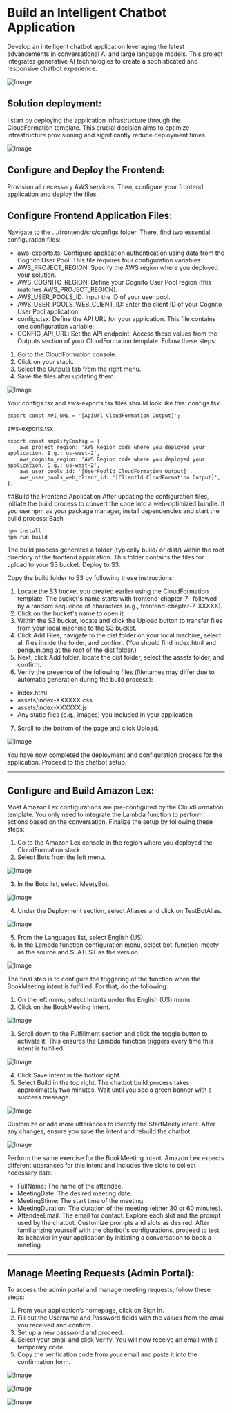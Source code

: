 # Build an Intelligent Chatbot Application

Develop an intelligent chatbot application leveraging the latest advancements in conversational AI and large language models. This project integrates generative AI technologies to create a sophisticated and responsive chatbot experience.

![Image](https://github.com/user-attachments/assets/8b82095c-8dd3-4423-a89d-4d117e64e0d3)

## Solution deployment:

I start by deploying the application infrastructure through the CloudFormation template. This crucial decision aims to optimize infrastructure provisioning and significantly reduce deployment times.

![Image](https://github.com/user-attachments/assets/251bc036-5a81-4e57-a50a-a0dc81fe1b53)

## Configure and Deploy the Frontend:

Provision all necessary AWS services. Then, configure your frontend application and deploy the files.

## Configure Frontend Application Files:
Navigate to the …/frontend/src/configs folder. There, find two essential configuration files:
- aws-exports.ts: Configure application authentication using data from the Cognito User Pool. This file requires four configuration variables: 
- AWS_PROJECT_REGION: Specify the AWS region where you deployed your solution.
- AWS_COGNITO_REGION: Define your Cognito User Pool region (this matches AWS_PROJECT_REGION).
- AWS_USER_POOLS_ID: Input the ID of your user pool.
- AWS_USER_POOLS_WEB_CLIENT_ID: Enter the client ID of your Cognito User Pool application.
- configs.tsx: Define the API URL for your application. This file contains one configuration variable: 
- CONFIG_API_URL: Set the API endpoint.
Access these values from the Outputs section of your CloudFormation template. Follow these steps:
1.	Go to the CloudFormation console.
2.	Click on your stack.
3.	Select the Outputs tab from the right menu.
4.	Save the files after updating them.

![Image](https://github.com/user-attachments/assets/dcf16527-1245-4a06-89ec-48c5012d201f)

Your configs.tsx and aws-exports.tsx files should look like this:
configs.tsx
```
export const API_URL = '[ApiUrl CloudFormation Output]';
```
aws-exports.tsx
```
export const amplifyConfig = {
    aws_project_region: 'AWS Region code where you deployed your application. E.g.: us-west-2',
    aws_cognito_region: 'AWS Region code where you deployed your application. E.g.: us-west-2',
    aws_user_pools_id: '[UserPoolId CloudFormation Output]',
    aws_user_pools_web_client_id: '[ClientId CloudFormation Output]',
};
```
##Build the Frontend Application
After updating the configuration files, initiate the build process to convert the code into a web-optimized bundle. If you use npm as your package manager, install dependencies and start the build process:
Bash
```
npm install
npm run build
```
The build process generates a folder (typically build/ or dist/) within the root directory of the frontend application. This folder contains the files for upload to your S3 bucket.
Deploy to S3.

Copy the build folder to S3 by following these instructions:

1.	Locate the S3 bucket you created earlier using the CloudFormation template. The bucket's name starts with frontend-chapter-7- followed by a random sequence of characters (e.g., frontend-chapter-7-XXXXX).
2.	Click on the bucket's name to open it.
3.	Within the S3 bucket, locate and click the Upload button to transfer files from your local machine to the S3 bucket.
4.	Click Add Files, navigate to the dist folder on your local machine, select all files inside the folder, and confirm. (You should find index.html and penguin.png at the root of the dist folder.)
5.	Next, click Add folder, locate the dist folder, select the assets folder, and confirm.
6.	Verify the presence of the following files (filenames may differ due to automatic generation during the build process): 
- index.html
- assets/index-XXXXXX.css
- assets/index-XXXXXX.js
- Any static files (e.g., images) you included in your application
7.	Scroll to the bottom of the page and click Upload.

![Image](https://github.com/user-attachments/assets/9d3a066e-4798-4b34-a31f-60d33fddaf39)

You have now completed the deployment and configuration process for the application. Proceed to the chatbot setup.
________________________________________
## Configure and Build Amazon Lex:

Most Amazon Lex configurations are pre-configured by the CloudFormation template. You only need to integrate the Lambda function to perform actions based on the conversation. Finalize the setup by following these steps:
1.	Go to the Amazon Lex console in the region where you deployed the CloudFormation stack.
2.	Select Bots from the left menu.

![Image](https://github.com/user-attachments/assets/740af126-2728-4340-b331-b239e5873f8d)

3.	In the Bots list, select MeetyBot.

![Image](https://github.com/user-attachments/assets/5b95a522-b1fc-467b-aab6-bbbd60f9d38e)

4.	Under the Deployment section, select Aliases and click on TestBotAlias.

![Image](https://github.com/user-attachments/assets/5fb302b2-4172-4668-b269-0cf57499742c)

5.	From the Languages list, select English (US).
6.	In the Lambda function configuration menu, select bot-function-meety as the source and $LATEST as the version.

![Image](https://github.com/user-attachments/assets/d3f93db8-aa21-4a35-8a43-91baa267ed77)

The final step is to configure the triggering of the function when the BookMeeting intent is fulfilled. For that, do the following:
1.	On the left menu, select Intents under the English (US) menu.
2.	Click on the BookMeeting intent.

![Image](https://github.com/user-attachments/assets/091e1af9-0af1-4a7d-ac08-cfd3fea7e168)

3.	Scroll down to the Fulfillment section and click the toggle button to activate it. This ensures the Lambda function triggers every time this intent is fulfilled.

![Image](https://github.com/user-attachments/assets/4a32eede-886f-4c46-b429-5e742da79af9)

4.	Click Save Intent in the bottom right.
5.	Select Build in the top right.
The chatbot build process takes approximately two minutes. Wait until you see a green banner with a success message.

![Image](https://github.com/user-attachments/assets/7152e593-d6dd-4b19-a871-f13b76b2b25e)

Customize or add more utterances to identify the StartMeety intent. After any changes, ensure you save the intent and rebuild the chatbot.

 ![Image](https://github.com/user-attachments/assets/617744cd-3081-4cd8-b605-f70ca1489f06)
 
Perform the same exercise for the BookMeeting intent. Amazon Lex expects different utterances for this intent and includes five slots to collect necessary data:
- FullName: The name of the attendee.
- MeetingDate: The desired meeting date.
- MeetingStime: The start time of the meeting.
- MeetingDuration: The duration of the meeting (either 30 or 60 minutes).
- AttendeeEmail: The email for contact.
Explore each slot and the prompt used by the chatbot. Customize prompts and slots as desired.
After familiarizing yourself with the chatbot's configurations, proceed to test its behavior in your application by initiating a conversation to book a meeting.
________________________________________
## Manage Meeting Requests (Admin Portal):

To access the admin portal and manage meeting requests, follow these steps:
1.	From your application’s homepage, click on Sign In.
2.	Fill out the Username and Password fields with the values from the email you received and confirm.
3.	Set up a new password and proceed.
4.	Select your email and click Verify. You will now receive an email with a temporary code.
5.	Copy the verification code from your email and paste it into the confirmation form.

![Image](https://github.com/user-attachments/assets/93db720e-8755-4c06-9e79-76cc9c566aa0)

![Image](https://github.com/user-attachments/assets/90938782-cd2c-46dc-b6a5-98e27507dcbe)

![Image](https://github.com/user-attachments/assets/aee5d2e9-1572-48b8-ab82-c59a2d937f38)
